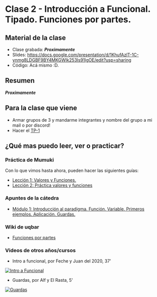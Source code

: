 # Clase 2 - Introducción a Funcional. Tipado. Funciones por partes.

## Material de la clase

- Clase grabada: _**Proximamente**_
- Slides: https://docs.google.com/presentation/d/1KhufAzlT-1C-ynmg8LDGBF9BY4MKGWIk253Is91lgOE/edit?usp=sharing
- Código: Acá mismo :D.

## Resumen

_**Proximamente**_

## Para la clase que viene

- Armar grupos de 3 y mandarme integrantes y nombre del grupo a mi mail o por discord!
- Hacer el [TP-1](https://classroom.github.com/g/qulXkdSR)

## ¿Qué mas puedo leer, ver o practicar?

### Práctica de Mumuki

Con lo que vimos hasta ahora, pueden hacer las siguientes guías:
- [Lección 1: Valores y Funciones.](https://mumuki.io/pdep-utn/lessons/688-programacion-funcional-valores-y-funciones)
- [Lección 2: Práctica valores y funciones](https://mumuki.io/pdep-utn/lessons/689-programacion-funcional-practica-valores-y-funciones)

### Apuntes de la cátedra

- [Módulo 1: Introducción al paradigma. Función. Variable. Primeros ejemplos. Aplicación. Guardas.](https://docs.google.com/document/d/1W5BcOmIJMCylqAjqPw1RzPlujycbvNJueh8-Uyc2fMY/edit)

### Wiki de uqbar

- [Funciones por partes](https://wiki.uqbar.org/wiki/articles/funciones-por-partes.html)

### Videos de otros años/cursos

- Intro a funcional, por Feche y Juan del 2020, 37'

[![Intro a Funcional](https://img.youtube.com/vi/7RXgvJiHKoA/0.jpg)](https://www.youtube.com/watch?v=7RXgvJiHKoA "Intro a Funcional")

- Guardas, por Alf y El Rasta, 5'

[![Guardas](https://img.youtube.com/vi/qv5RuZl5iCo/0.jpg)](https://youtu.be/qv5RuZl5iCo "Guardas")

